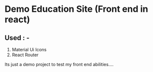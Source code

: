 # Demo Education Site (Front end in react)

## Used : -

1) Material Ui Icons
2) React Router 

Its just a demo project to test my front end abilities.... 